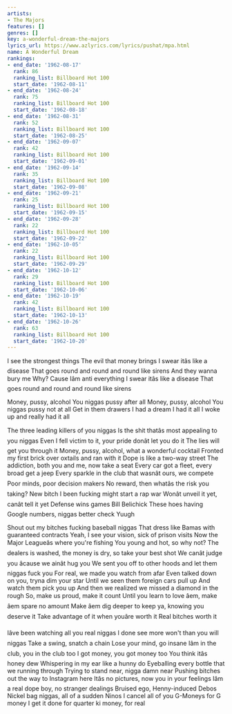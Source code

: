 ```yaml
---
artists:
- The Majors
features: []
genres: []
key: a-wonderful-dream-the-majors
lyrics_url: https://www.azlyrics.com/lyrics/pushat/mpa.html
name: A Wonderful Dream
rankings:
- end_date: '1962-08-17'
  rank: 86
  ranking_list: Billboard Hot 100
  start_date: '1962-08-11'
- end_date: '1962-08-24'
  rank: 75
  ranking_list: Billboard Hot 100
  start_date: '1962-08-18'
- end_date: '1962-08-31'
  rank: 52
  ranking_list: Billboard Hot 100
  start_date: '1962-08-25'
- end_date: '1962-09-07'
  rank: 42
  ranking_list: Billboard Hot 100
  start_date: '1962-09-01'
- end_date: '1962-09-14'
  rank: 35
  ranking_list: Billboard Hot 100
  start_date: '1962-09-08'
- end_date: '1962-09-21'
  rank: 25
  ranking_list: Billboard Hot 100
  start_date: '1962-09-15'
- end_date: '1962-09-28'
  rank: 22
  ranking_list: Billboard Hot 100
  start_date: '1962-09-22'
- end_date: '1962-10-05'
  rank: 22
  ranking_list: Billboard Hot 100
  start_date: '1962-09-29'
- end_date: '1962-10-12'
  rank: 29
  ranking_list: Billboard Hot 100
  start_date: '1962-10-06'
- end_date: '1962-10-19'
  rank: 42
  ranking_list: Billboard Hot 100
  start_date: '1962-10-13'
- end_date: '1962-10-26'
  rank: 63
  ranking_list: Billboard Hot 100
  start_date: '1962-10-20'
---
```



I see the strongest things
The evil that money brings
I swear itâs like a disease
That goes round and round and round like sirens
And they wanna bury me
Why? Cause Iâm anti everything
I swear itâs like a disease
That goes round and round and round like sirens


Money, pussy, alcohol
You niggas pussy after all
Money, pussy, alcohol
You niggas pussy not at all
Get in them drawers
I had a dream I had it all
I woke up and really had it all


The three leading killers of you niggas
Is the shit thatâs most appealing to you niggas
Even I fell victim to it, your pride donât let you do it
The lies will get you through it
Money, pussy, alcohol, what a wonderful cocktail
Fronted my first brick over oxtails and ran with it
Dope is like a two-way street
The addiction, both you and me, now take a seat
Every car got a fleet, every broad get a jeep
Every sparkle in the club that wasnât ours, we compete
Poor minds, poor decision makers
No reward, then whatâs the risk you taking?
New bitch I been fucking might start a rap war
Wonât unveil it yet, canât tell it yet
Defense wins games Bill Belichick
These hoes having Google numbers, niggas better check
Yuugh




Shout out my bitches fucking baseball niggas
That dress like Bamas with guaranteed contracts
Yeah, I see your vision, sick of prison visits
Now the Major Leagueâs where you're fishing
You young and hot, so why not?
The dealers is washed, the money is dry, so take your best shot
We canât judge you âcause we ainât hug you
We sent you off to other hoods and let them niggas fuck you
For real, we made you watch from afar
Even talked down on you, tryna dim your star
Until we seen them foreign cars pull up
And watch them pick you up
And then we realized we missed a diamond in the rough
So, make us proud, make it count
Until you learn to love âem, make âem spare no amount
Make âem dig deeper to keep ya, knowing you deserve it
Take advantage of it when youâre worth it
Real bitches worth it




Iâve been watching all you real niggas
I done see more won't than you will niggas
Take a swing, snatch a chain
Lose your mind, go insane
Iâm in the club, you in the club too
I got money, you got money too
You think itâs honey dew
Whispering in my ear like a hunny do
Eyeballing every bottle that we running through
Trying to stand near, nigga damn near
Pushing bitches out the way to Instagram here
Itâs no pictures, now you in your feelings
Iâm a real dope boy, no stranger dealings
Bruised ego, Henny-induced Debos
Nickel bag niggas, all of a sudden Ninos
I cancel all of you G-Moneys for G money
I get it done for quarter ki money, for real





